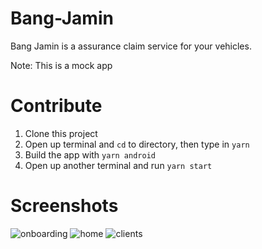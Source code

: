 # Bang-Jamin

Bang Jamin is a assurance claim service for your vehicles.

Note: This is a mock app

# Contribute

1. Clone this project
2. Open up terminal and `cd` to directory, then type in `yarn`
3. Build the app with `yarn android`
4. Open up another terminal and run `yarn start`

# Screenshots

![onboarding](https://user-images.githubusercontent.com/8995187/217712769-cdd2e32c-5764-425e-8da8-c10893bf5c38.png)
![home](https://user-images.githubusercontent.com/8995187/217712756-3e1f32ca-245d-4562-a7c3-7585e5a16242.png)
![clients](https://user-images.githubusercontent.com/8995187/217712767-34188e95-3d83-438d-9d43-e36cb88a28f9.png)

